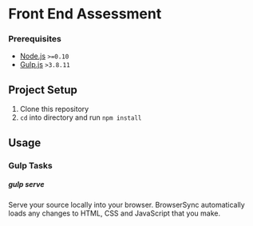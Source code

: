 # Front End Assessment

### Prerequisites
- [Node.js](https://nodejs.org) `>=0.10`
- [Gulp.js](http://gulpjs.com) `>3.8.11`

## Project Setup

1. Clone this repository
2. `cd` into directory and run `npm install`

## Usage

### Gulp Tasks
##### gulp serve
Serve your source locally into your browser. BrowserSync automatically loads any changes to HTML, CSS and JavaScript that you make.
